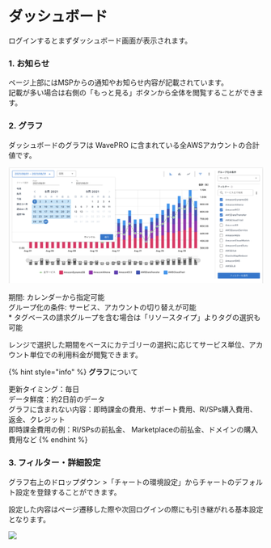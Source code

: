 # ダッシュボード

ログインするとまずダッシュボード画面が表示されます。

### 1. お知らせ

ページ上部にはMSPからの通知やお知らせ内容が記載されています。\
記載が多い場合は右側の「もっと見る」ボタンから全体を閲覧することができます。

### 2. グラフ

ダッシュボードのグラフは WavePRO に含まれている全AWSアカウントの合計値です。

![](../../.gitbook/assets/bannersandalertstowavepropng.png)

期間: カレンダーから指定可能\
グループ化の条件: サービス、アカウントの切り替えが可能\
\* タグベースの請求グループを含む場合は「リソースタイプ」よりタグの選択も可能

レンジで選択した期間をベースにカテゴリーの選択に応じてサービス単位、アカウント単位での利用料金が閲覧できます。

{% hint style="info" %}
**グラフ**について

更新タイミング：毎日\
データ鮮度：約2日前のデータ\
グラフに含まれない内容：即時課金の費用、サポート費用、RI/SPs購入費用、返金、クレジット\
即時課金費用の例：RI/SPsの前払金、 Marketplaceの前払金、ドメインの購入費用など
{% endhint %}

### 3. フィルター・詳細設定

グラフ右上のドロップダウン >「チャートの環境設定」からチャートのデフォルト設定を登録することができます。

設定した内容はページ遷移した際や次回ログインの際にも引き継がれる基本設定となります。

![](<../../.gitbook/assets/2021-10-11 15.27.54.gif>)

